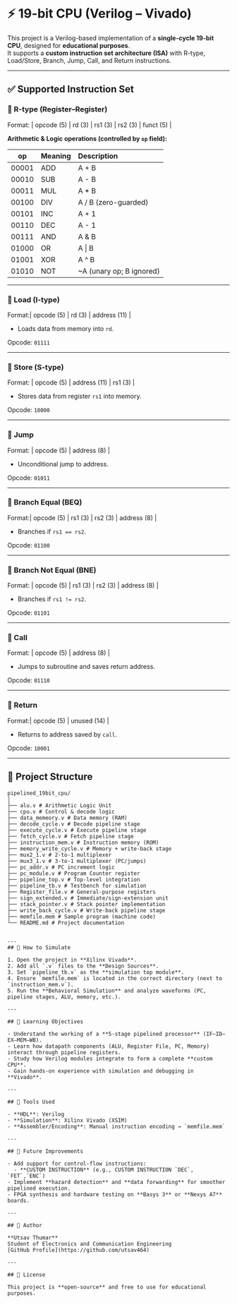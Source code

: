 # ⚡ 19-bit  CPU (Verilog – Vivado)

This project is a Verilog-based implementation of a **single-cycle 19-bit CPU**, designed for **educational purposes**.  
It supports a **custom instruction set architecture (ISA)** with R-type, Load/Store, Branch, Jump, Call, and Return instructions.

---

## ✅ Supported Instruction Set

### 🔹 R-type (Register–Register)
Format: | opcode (5) | rd (3) | rs1 (3) | rs2 (3) | funct (5) | 

**Arithmetic & Logic operations (controlled by `op` field):**

| op     | Meaning | Description            |
|:------:|:--------|:-----------------------|
| 00001  | ADD     | A + B                  |
| 00010  | SUB     | A - B                  |
| 00011  | MUL     | A * B                  |
| 00100  | DIV     | A / B (zero-guarded)   |
| 00101  | INC     | A + 1                  |
| 00110  | DEC     | A - 1                  |
| 00111  | AND     | A & B                  |
| 01000  | OR      | A \| B                 |
| 01001  | XOR     | A ^ B                  |
| 01010  | NOT     | ~A (unary op; B ignored) |


---

### 🔹 Load (I-type)
Format:| opcode (5) | rd (3) | address (11) |
- Loads data from memory into `rd`.

Opcode: `01111`

---

### 🔹 Store (S-type)
Format: | opcode (5) | address (11) | rs1 (3) |
- Stores data from register `rs1` into memory.

Opcode: `10000`

---

### 🔹 Jump
Format: | opcode (5) | address (8) |
- Unconditional jump to address.

Opcode: `01011`

---

### 🔹 Branch Equal (BEQ)
Format:| opcode (5) | rs1 (3) | rs2 (3) | address (8) |
- Branches if `rs1 == rs2`.

Opcode: `01100`

---

### 🔹 Branch Not Equal (BNE)
Format: | opcode (5) | rs1 (3) | rs2 (3) | address (8) |
- Branches if `rs1 != rs2`.

Opcode: `01101`

---

### 🔹 Call
Format: | opcode (5) | address (8) |
- Jumps to subroutine and saves return address.

Opcode: `01110`

---

### 🔹 Return
Format:| opcode (5) | unused (14) |
- Returns to address saved by `call`.

Opcode: `10001`

---


## 📁 Project Structure
```
pipelined_19bit_cpu/
│
├── alu.v # Arithmetic Logic Unit
├── cpu.v # Control & decode logic
├── data_memeory.v # Data memory (RAM)
├── decode_cycle.v # Decode pipeline stage
├── execute_cycle.v # Execute pipeline stage
├── fetch_cycle.v # Fetch pipeline stage
├── instruction_mem.v # Instruction memory (ROM)
├── memory_write_cycle.v # Memory + write-back stage
├── mux2_1.v # 2-to-1 multiplexer
├── mux3_1.v # 3-to-1 multiplexer (PC/jumps)
├── pc_addr.v # PC increment logic
├── pc_module.v # Program Counter register
├── pipeline_top.v # Top-level integration
├── pipeline_tb.v # Testbench for simulation
├── Register_file.v # General-purpose registers
├── sign_extended.v # Immediate/sign-extension unit
├── stack_pointer.v # Stack pointer implementation
├── write_back_cycle.v # Write-back pipeline stage
├── memfile.mem # Sample program (machine code)
└── README.md # Project documentation


---
## 🧪 How to Simulate

1. Open the project in **Xilinx Vivado**.
2. Add all `.v` files to the **Design Sources**.
3. Set `pipeline_tb.v` as the **simulation top module**.
4. Ensure `memfile.mem` is located in the correct directory (next to `instruction_mem.v`).
5. Run the **Behavioral Simulation** and analyze waveforms (PC, pipeline stages, ALU, memory, etc.).

---

## 🧠 Learning Objectives

- Understand the working of a **5-stage pipelined processor** (IF–ID–EX–MEM–WB).
- Learn how datapath components (ALU, Register File, PC, Memory) interact through pipeline registers.
- Study how Verilog modules integrate to form a complete **custom CPU**.
- Gain hands-on experience with simulation and debugging in **Vivado**.

---

## 📌 Tools Used

- **HDL**: Verilog  
- **Simulation**: Xilinx Vivado (XSIM)  
- **Assembler/Encoding**: Manual instruction encoding → `memfile.mem`   

---

## 🚧 Future Improvements

- Add support for control-flow instructions:
  - **CUSTOM INSTRUCTION** (e.g., CUSTOM INSTRUCTION `DEC`, `FET`,`ENC`)   
- Implement **hazard detection** and **data forwarding** for smoother pipelined execution.    
- FPGA synthesis and hardware testing on **Basys 3** or **Nexys A7** boards.  

---

## 🙋 Author

**Utsav Thumar**  
Student of Electronics and Communication Engineering  
[GitHub Profile](https://github.com/utsav464)

---

## 📜 License

This project is **open-source** and free to use for educational purposes.  










